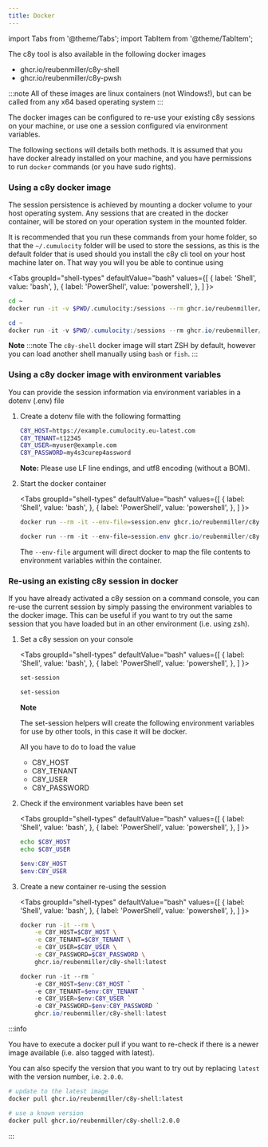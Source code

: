 ```yaml
---
title: Docker
---
```


import Tabs from '@theme/Tabs';
import TabItem from '@theme/TabItem';

The c8y tool is also available in the following docker images

* ghcr.io/reubenmiller/c8y-shell
* ghcr.io/reubenmiller/c8y-pwsh

:::note
All of these images are linux containers (not Windows!), but can be called from any x64 based operating system
:::

The docker images can be configured to re-use your existing c8y sessions on your machine, or use one a session configured via environment variables.

The following sections will details both methods. It is assumed that you have docker already installed on your machine, and you have permissions to run `docker` commands (or you have sudo rights).

### Using a c8y docker image

The session persistence is achieved by mounting a docker volume to your host operating system. Any sessions that are created in the docker container, will be stored on your operation system in the mounted folder.

It is recommended that you run these commands from your home folder, so that the `~/.cumulocity` folder will be used to store the sessions, as this is the default folder that is used should you install the c8y cli tool on your host machine later on. That way you will you be able to continue using 


<Tabs
  groupId="shell-types"
  defaultValue="bash"
  values={[
    { label: 'Shell', value: 'bash', },
    { label: 'PowerShell', value: 'powershell', },
  ]
}>
<TabItem value="bash">

```bash
cd ~
docker run -it -v $PWD/.cumulocity:/sessions --rm ghcr.io/reubenmiller/c8y-shell:latest
```

</TabItem>
<TabItem value="powershell">

```powershell
cd ~
docker run -it -v $PWD/.cumulocity:/sessions --rm ghcr.io/reubenmiller/c8y-pwsh:latest
```

</TabItem>
</Tabs>


**Note**
:::note
The `c8y-shell` docker image will start ZSH by default, however you can load another shell manually using `bash` or `fish`.
:::


### Using a c8y docker image with environment variables

You can provide the session information via environment variables in a dotenv (.env) file

1. Create a dotenv file with the following formatting

    ```bash title="file: session.env"
    C8Y_HOST=https://example.cumulocity.eu-latest.com
    C8Y_TENANT=t12345
    C8Y_USER=myuser@example.com
    C8Y_PASSWORD=my4s3curep4assword
    ```

    **Note:** Please use LF line endings, and utf8 encoding (without a BOM).

2. Start the docker container

    <Tabs
    groupId="shell-types"
    defaultValue="bash"
    values={[
        { label: 'Shell', value: 'bash', },
        { label: 'PowerShell', value: 'powershell', },
    ]
    }>
    <TabItem value="bash">

    ```bash
    docker run --rm -it --env-file=session.env ghcr.io/reubenmiller/c8y-shell:latest
    ```

    </TabItem>
    <TabItem value="powershell">

    ```powershell
    docker run --rm -it --env-file=session.env ghcr.io/reubenmiller/c8y-shell:latest
    ```

    </TabItem>
    </Tabs>

    The `--env-file` argument will direct docker to map the file contents to environment variables within the container.

### Re-using an existing c8y session in docker

If you have already activated a c8y session on a command console, you can re-use the current session by simply passing the environment variables to the docker image. This can be useful if you want to try out the same session that you have loaded but in an other environment (i.e. using zsh).


1. Set a c8y session on your console

    <Tabs
    groupId="shell-types"
    defaultValue="bash"
    values={[
        { label: 'Shell', value: 'bash', },
        { label: 'PowerShell', value: 'powershell', },
    ]
    }>
    <TabItem value="bash">

    ```bash
    set-session
    ```

    </TabItem>
    <TabItem value="powershell">

    ```powershell
    set-session
    ```

    </TabItem>
    </Tabs>

    **Note**

    The set-session helpers will create the following environment variables for use by other tools, in this case it will be docker.

    All you have to do to load the value

    * C8Y_HOST
    * C8Y_TENANT
    * C8Y_USER
    * C8Y_PASSWORD

2. Check if the environment variables have been set

    <Tabs
    groupId="shell-types"
    defaultValue="bash"
    values={[
        { label: 'Shell', value: 'bash', },
        { label: 'PowerShell', value: 'powershell', },
    ]
    }>
    <TabItem value="bash">

    ```bash
    echo $C8Y_HOST
    echo $C8Y_USER
    ```

    </TabItem>
    <TabItem value="powershell">

    ```powershell
    $env:C8Y_HOST
    $env:C8Y_USER
    ```

    </TabItem>
    </Tabs>


3. Create a new container re-using the session

    <Tabs
    groupId="shell-types"
    defaultValue="bash"
    values={[
        { label: 'Shell', value: 'bash', },
        { label: 'PowerShell', value: 'powershell', },
    ]
    }>
    <TabItem value="bash">

    ```bash
    docker run -it --rm \
        -e C8Y_HOST=$C8Y_HOST \
        -e C8Y_TENANT=$C8Y_TENANT \
        -e C8Y_USER=$C8Y_USER \
        -e C8Y_PASSWORD=$C8Y_PASSWORD \
        ghcr.io/reubenmiller/c8y-shell:latest
    ```

    </TabItem>
    <TabItem value="powershell">

    ```powershell
    docker run -it --rm `
        -e C8Y_HOST=$env:C8Y_HOST `
        -e C8Y_TENANT=$env:C8Y_TENANT `
        -e C8Y_USER=$env:C8Y_USER `
        -e C8Y_PASSWORD=$env:C8Y_PASSWORD `
        ghcr.io/reubenmiller/c8y-shell:latest
    ```

    </TabItem>
    </Tabs>


:::info

You have to execute a docker pull if you want to re-check if there is a newer image available (i.e. also tagged with latest). 

You can also specify the version that you want to try out by replacing `latest` with the version number, i.e. `2.0.0`.

```bash
# update to the latest image
docker pull ghcr.io/reubenmiller/c8y-shell:latest

# use a known version
docker pull ghcr.io/reubenmiller/c8y-shell:2.0.0
```
:::

